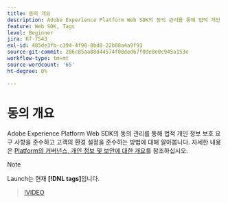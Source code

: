 ```yaml
---
title: 동의 개요
description: Adobe Experience Platform Web SDK의 동의 관리를 통해 법적 개인 정보 보호 요구 사항을 준수하고 고객의 환경 설정을 준수하는 방법에 대해 알아봅니다.
feature: Web SDK, Tags
level: Beginner
jira: KT-7543
exl-id: 485de3fb-c394-4f98-8bd8-22b88a4a9f93
source-git-commit: 286c85aa88d44574f00ded67f0de8e0c945a153e
workflow-type: tm+mt
source-wordcount: '65'
ht-degree: 0%

---
```


# 동의 개요

Adobe Experience Platform Web SDK의 동의 관리를 통해 법적 개인 정보 보호 요구 사항을 준수하고 고객의 환경 설정을 준수하는 방법에 대해 알아봅니다. 자세한 내용은 [Platform의 거버넌스, 개인 정보 및 보안에 대한 개요](https://experienceleague.adobe.com/docs/experience-platform/landing/governance-privacy-security/overview.html?lang=ko#consent)를 참조하십시오.

>[!NOTE]
>
> Launch는 현재 **[!DNL tags]**&#x200B;입니다.

>[!VIDEO](https://video.tv.adobe.com/v/332693/?learn=on&enablevpops)

